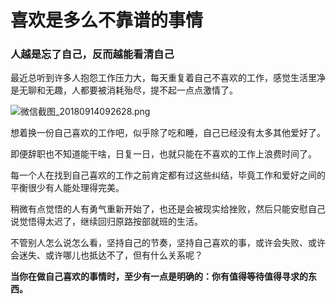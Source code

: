 # 喜欢是多么不靠谱的事情

### 人越是忘了自己，反而越能看清自己

最近总听到许多人抱怨工作压力大，每天重复着自己不喜欢的工作，感觉生活里净是无聊和无趣，人都要被消耗殆尽，提不起一点点激情了。﻿

![微信截图_20180914092628.png](http://tc.lihail.cn/6472083-714f2633b51dc72e.gif)

想着换一份自己喜欢的工作吧，似乎除了吃和睡，自己已经没有太多其他爱好了。﻿﻿

即便辞职也不知道能干啥，日复一日，也就只能在不喜欢的工作上浪费时间了。﻿﻿

每一个人在找到自己喜欢的工作之前肯定都有过这些纠结，毕竟工作和爱好之间的平衡很少有人能处理得完美。﻿﻿

稍微有点觉悟的人有勇气重新开始了，也还是会被现实给挫败，然后只能安慰自己说觉悟得太迟了，继续回归原路按部就班的生活。﻿﻿

不管别人怎么说怎么看，坚持自己的节奏，坚持自己喜欢的事，或许会失败、或许会迷失、或许哪儿也抵达不了，但有什么关系呢？﻿

**当你在做自己喜欢的事情时，至少有一点是明确的：你有值得等待值得寻求的东西。**